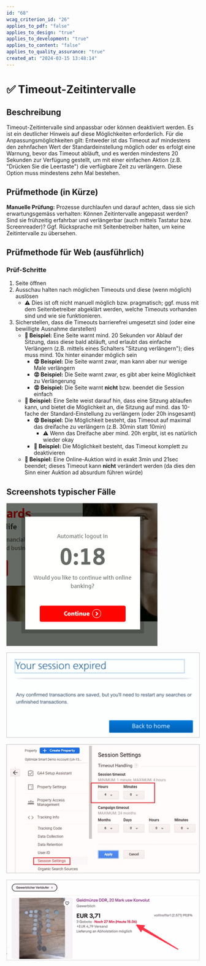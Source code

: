 ```yaml
---
id: "68"
wcag_criterion_id: "26"
applies_to_pdf: "false"
applies_to_design: "true"
applies_to_development: "true"
applies_to_content: "false"
applies_to_quality_assurance: "true"
created_at: "2024-03-15 13:48:14"
---
```


# ✅ Timeout-Zeitintervalle

## Beschreibung

Timeout-Zeitintervalle sind anpassbar oder können deaktiviert werden. Es ist ein deutlicher Hinweis auf diese Möglichkeiten erforderlich. Für die Anpassungsmöglichkeiten gilt: Entweder ist das Timeout auf mindestens den zehnfachen Wert der Standardeinstellung möglich oder es erfolgt eine Warnung, bevor das Timeout abläuft, und es werden mindestens 20 Sekunden zur Verfügung gestellt, um mit einer einfachen Aktion (z.B. "Drücken Sie die Leertaste") die verfügbare Zeit zu verlängern. Diese Option muss mindestens zehn Mal bestehen.

## Prüfmethode (in Kürze)

**Manuelle Prüfung:** Prozesse durchlaufen und darauf achten, dass sie sich erwartungsgemäss verhalten: Können Zeitintervalle angepasst werden? Sind sie frühzeitig erfahrbar und verlängerbar (auch mittels Tastatur bzw. Screenreader)? Ggf. Rücksprache mit Seitenbetreiber halten, um keine Zeitintervalle zu übersehen.

## Prüfmethode für Web (ausführlich)

### Prüf-Schritte

1. Seite öffnen
1. Ausschau halten nach möglichen Timeouts und diese (wenn möglich) auslösen
    - ⚠️ Dies ist oft nicht manuell möglich bzw. pragmatisch; ggf. muss mit dem Seitenbetreiber abgeklärt werden, welche Timeouts vorhanden sind und wie sie funktionieren.
1. Sicherstellen, dass die Timeouts barrierefrei umgesetzt sind (oder eine bewilligte Ausnahme darstellen)
    - **🙂 Beispiel:** Eine Seite warnt mind. 20 Sekunden vor Ablauf der Sitzung, dass diese bald abläuft, und erlaubt das einfache Verlängern (z.B. mittels eines Schalters "Sitzung verlängern"); dies muss mind. 10x hinter einander möglich sein
        - **😡 Beispiel:** Die Seite warnt zwar, man kann aber nur wenige Male verlängern
        - **😡 Beispiel:** Die Seite warnt zwar, es gibt aber keine Möglichkeit zu Verlängerung
        - **😡 Beispiel:** Die Seite warnt **nicht** bzw. beendet die Session einfach
    - **🙂 Beispiel:** Eine Seite weist darauf hin, dass eine Sitzung ablaufen kann, und bietet die Möglichkeit an, die Sitzung auf mind. das 10-fache der Standard-Einstellung zu verlängern (oder 20h insgesamt)
        - **😡 Beispiel:** Die Möglichkeit besteht, das Timeout auf maximal das dreifache zu verlängern (z.B. 30min statt 10min)
            - ⚠️ Wenn das Dreifache aber mind. 20h ergibt, ist es natürlich wieder okay
        - **🙂 Beispiel:** Die Möglichkeit besteht, das Timeout komplett zu deaktivieren
    - **🙂 Beispiel:** Eine Online-Auktion wird in exakt 3min und 21sec beendet; dieses Timeout kann **nicht** verändert werden (da dies den Sinn einer Auktion ad absurdum führen würde)

## Screenshots typischer Fälle

![Hinweis auf eine ablaufende Session (mit einfacher Möglichkeit, diese zu verlängern)](images/hinweis-auf-eine-ablaufende-session-mit-einfacher-mglichkeit-diese-zu-verlngern.png)

![Meldung, dass aktuelle Session bereits abgelaufen ist](images/meldung-dass-aktuelle-session-bereits-abgelaufen-ist.png)

![Möglichkeiten um Anpassen der Dauer einer Session](images/mglichkeiten-um-anpassen-der-dauer-einer-session.png)

![Restdauer bei einer Online-Auktion](images/restdauer-bei-einer-online-auktion.png)